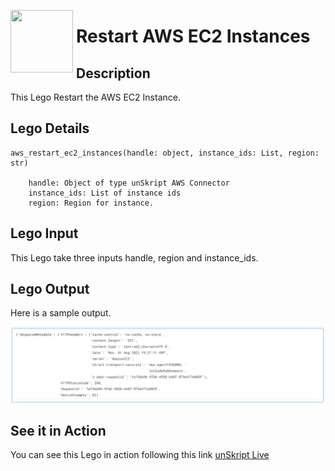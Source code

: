 [<img align="left" src="https://unskript.com/assets/favicon.png" width="100" height="100" style="padding-right: 5px">](https://unskript.com/assets/favicon.png) 
<h1>Restart AWS EC2 Instances </h1>

## Description
This Lego Restart the AWS EC2 Instance.


## Lego Details

    aws_restart_ec2_instances(handle: object, instance_ids: List, region: str)

        handle: Object of type unSkript AWS Connector
        instance_ids: List of instance ids
        region: Region for instance.

## Lego Input
This Lego take three inputs handle, region and instance_ids.

## Lego Output
Here is a sample output.

<img src="./1.png">

## See it in Action

You can see this Lego in action following this link [unSkript Live](https://us.app.unskript.io)